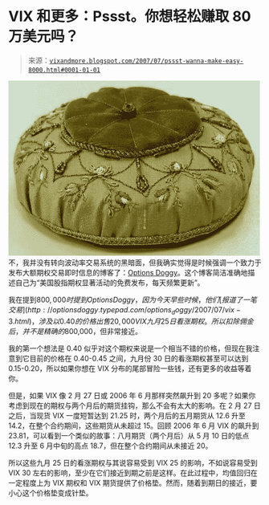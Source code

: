 <!--yml

分类：未分类

日期：2024-05-18 19:06:41

-->

# VIX 和更多：Pssst。你想轻松赚取 80 万美元吗？

> 来源：[`vixandmore.blogspot.com/2007/07/pssst-wanna-make-easy-8000.html#0001-01-01`](http://vixandmore.blogspot.com/2007/07/pssst-wanna-make-easy-8000.html#0001-01-01)

![](img/fcf854b5581e875c5a59c5415b60a7f1.png)不，我并没有转向波动率交易系统的黑暗面，但我确实觉得是时候强调一个致力于发布大额期权交易即时信息的博客了：[Options Doggy](http://optionsdoggy.typepad.com/)。这个博客简洁准确地描述自己为“美国股指期权显著活动的免费发布，每天频繁更新”。

我在提到$800,000 时提到 Options Doggy，因为今天早些时候，他们[报道了一笔交易](http://optionsdoggy.typepad.com/options_doggy/2007/07/vix-3.html)，涉及以 0.40 的价格出售 20,000 VIX 九月 25 日看涨期权。所以扣除佣金后，并不是精确的$800,000，但非常接近。

我的第一个想法是 0.40 似乎对这个期权来说是一个相当不错的价格，但现在我注意到它目前的价格在 0.40-0.45 之间，九月份 30 日的看涨期权甚至可以达到 0.15-0.20，所以如果你想在 VIX 分布的尾部冒险一些钱，还有更多的收益等着你。

但是，如果 VIX 像 2 月 27 日或 2006 年 6 月那样突然飙升到 20 多呢？如果你考虑到现在的期权与两个月后的期货挂钩，那么不会有太大的影响。在 2 月 27 日之后，当现货 VIX 一度短暂达到 21.25 时，两个月后的五月期货从 12.6 升至 14.2，在整个合约期间，这些期货从未超过 15。回顾 2006 年 6 月 VIX 的飙升到 23.81，可以看到一个类似的故事：八月期货（两个月后）从 5 月 10 日的低点 12.3 升至 6 月中旬的高点 18.7，但在整个合约期间从未接近 20。

所以这些九月 25 日的看涨期权与其说容易受到 VIX 25 的影响，不如说容易受到 VIX 30 左右的影响，至少在它们接近到期之前是这样。在此过程中，均值回归在一定程度上为 VIX 期权和 VIX 期货提供了价格垫。然而，随着到期日的接近，要小心这个价格垫变成针垫。
